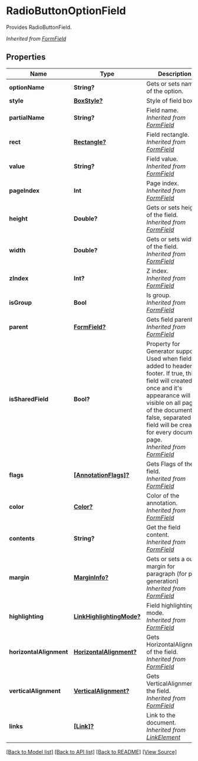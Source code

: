 ﻿# RadioButtonOptionField
Provides RadioButtonField.

*Inherited from [FormField](FormField.md)*
## Properties
Name | Type | Description | Notes
------------ | ------------- | ------------- | -------------
**optionName** | **String?** | Gets or sets name of the option. | [optional]
**style** | [**BoxStyle?**](BoxStyle.md) | Style of field box. | [optional]
**partialName** | **String?** | Field name.<br />*Inherited from [FormField](FormField.md)* | [optional]
**rect** | [**Rectangle?**](Rectangle.md) | Field rectangle.<br />*Inherited from [FormField](FormField.md)* | [optional]
**value** | **String?** | Field value.<br />*Inherited from [FormField](FormField.md)* | [optional]
**pageIndex** | **Int** | Page index.<br />*Inherited from [FormField](FormField.md)* | 
**height** | **Double?** | Gets or sets height of the field.<br />*Inherited from [FormField](FormField.md)* | [optional]
**width** | **Double?** | Gets or sets width of the field.<br />*Inherited from [FormField](FormField.md)* | [optional]
**zIndex** | **Int?** | Z index.<br />*Inherited from [FormField](FormField.md)* | [optional]
**isGroup** | **Bool** | Is group.<br />*Inherited from [FormField](FormField.md)* | 
**parent** | [**FormField?**](FormField.md) | Gets field parent.<br />*Inherited from [FormField](FormField.md)* | [optional]
**isSharedField** | **Bool?** | Property for Generator support. Used when field is added to header or footer. If true, this field will created once and it's appearance will be visible on all pages of the document. If false, separated field will be created for every document page.<br />*Inherited from [FormField](FormField.md)* | [optional]
**flags** | [**[AnnotationFlags]?**](AnnotationFlags.md) | Gets Flags of the field.<br />*Inherited from [FormField](FormField.md)* | [optional]
**color** | [**Color?**](Color.md) | Color of the annotation.<br />*Inherited from [FormField](FormField.md)* | [optional]
**contents** | **String?** | Get the field content.<br />*Inherited from [FormField](FormField.md)* | [optional]
**margin** | [**MarginInfo?**](MarginInfo.md) | Gets or sets a outer margin for paragraph (for pdf generation)<br />*Inherited from [FormField](FormField.md)* | [optional]
**highlighting** | [**LinkHighlightingMode?**](LinkHighlightingMode.md) | Field highlighting mode.<br />*Inherited from [FormField](FormField.md)* | [optional]
**horizontalAlignment** | [**HorizontalAlignment?**](HorizontalAlignment.md) | Gets HorizontalAlignment of the field.<br />*Inherited from [FormField](FormField.md)* | [optional]
**verticalAlignment** | [**VerticalAlignment?**](VerticalAlignment.md) | Gets VerticalAlignment of the field.<br />*Inherited from [FormField](FormField.md)* | [optional]
**links** | [**[Link]?**](Link.md) | Link to the document.<br />*Inherited from [LinkElement](LinkElement.md)* | [optional]

[[Back to Model list]](../README.md#documentation-for-models) [[Back to API list]](../README.md#documentation-for-api-endpoints) [[Back to README]](../README.md) [[View Source]](../AsposePdfCloud/Models/RadioButtonOptionField.swift)

